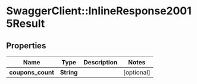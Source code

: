 # SwaggerClient::InlineResponse20015Result

## Properties
Name | Type | Description | Notes
------------ | ------------- | ------------- | -------------
**coupons_count** | **String** |  | [optional] 



